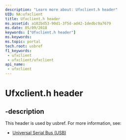 ```yaml
---
description: "Learn more about: Ufxclient.h header"
UID: NA:ufxclient
title: Ufxclient.h header
ms.assetid: a102bd53-90d1-3f5d-ad42-1dedbc9a7679
ms.date: 05/09/2018
keywords: ["Ufxclient.h header"]
ms.keywords: 
ms.topic: portal
tech.root: usbref
f1_keywords:
 - ufxclient
 - ufxclient/ufxclient
api_name:
 - ufxclient
---
```


# Ufxclient.h header


## -description

This header is used by usbref. For more information, see:

- [Universal Serial Bus (USB)](../_usbref/index.md)

